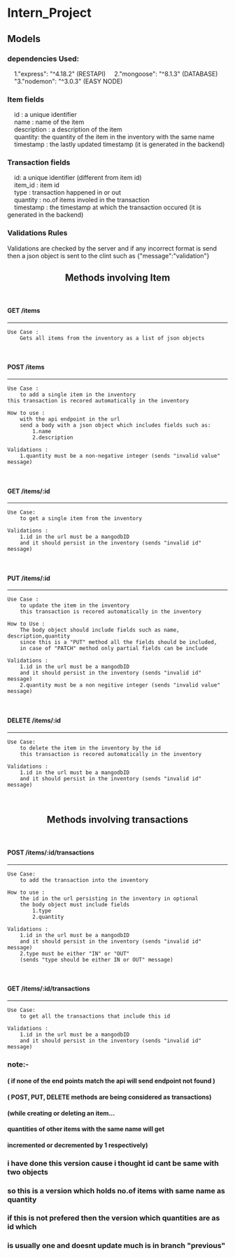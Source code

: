 # Intern_Project

## Models

### dependencies Used:

&nbsp;&nbsp;&nbsp;&nbsp;1."express": "^4.18.2" (RESTAPI)
&nbsp;&nbsp;&nbsp;&nbsp;2."mongoose": "^8.1.3" (DATABASE)
&nbsp;&nbsp;&nbsp;&nbsp;"3."nodemon": "^3.0.3" (EASY NODE)

###

### Item fields

&nbsp;&nbsp;&nbsp;&nbsp;id : a unique identifier<br>
&nbsp;&nbsp;&nbsp;&nbsp;name : name of the item<br>
&nbsp;&nbsp;&nbsp;&nbsp;description : a description of the item<br>
&nbsp;&nbsp;&nbsp;&nbsp;quantity: the quantity of the item in the inventory with the same name<br>
&nbsp;&nbsp;&nbsp;&nbsp;timestamp : the lastly updated timestamp (it is generated in the backend)<br>

### Transaction fields

&nbsp;&nbsp;&nbsp;&nbsp;id: a unique identifier (different from item id)<br>
&nbsp;&nbsp;&nbsp;&nbsp;item_id : item id<br>
&nbsp;&nbsp;&nbsp;&nbsp;type : transaction happened in or out<br>
&nbsp;&nbsp;&nbsp;&nbsp;quantity : no.of items involed in the transaction<br>
&nbsp;&nbsp;&nbsp;&nbsp;timestamp : the timestamp at which the transaction occured (it is generated in the backend)<br>

### Validations Rules<br>

Validations are checked by the server and if any incorrect format
is send then a json object is sent to the clint such as {"message":"validation"}

<center><h2>Methods involving Item</h2></center>

<br>

#### GET /items

<hr>

```
Use Case :
    Gets all items from the inventory as a list of json objects
```

<br>

#### POST /items

<hr>

```
Use Case :
    to add a single item in the inventory
this transaction is recored automatically in the inventory

How to use :
    with the api endpoint in the url
    send a body with a json object which includes fields such as:
        1.name
        2.description

Validations :
    1.quantity must be a non-negative integer (sends "invalid value" message)

```

<br>

#### GET /items/:id

<hr>

```
Use Case:
    to get a single item from the inventory

Validations :
    1.id in the url must be a mangodbID
    and it should persist in the inventory (sends "invalid id" message)

```

<br>

#### PUT /items/:id

<hr>

```
Use Case :
    to update the item in the inventory
    this transaction is recored automatically in the inventory

How to Use :
    The body object should include fields such as name, description,quantity
    since this is a "PUT" method all the fields should be included,
    in case of "PATCH" method only partial fields can be include

Validations :
    1.id in the url must be a mangodbID
    and it should persist in the inventory (sends "invalid id" message)
    2.quantity must be a non negitive integer (sends "invalid value" message)
```

<br>

#### DELETE /items/:id

<hr>

```
Use Case:
    to delete the item in the inventory by the id
    this transaction is recored automatically in the inventory

Validations :
    1.id in the url must be a mangodbID
    and it should persist in the inventory (sends "invalid id" message)
```

<br>

<center><h2>Methods involving transactions</h2></center>

<br>

#### POST /items/:id/transactions

<hr>

```
Use Case:
    to add the transaction into the inventory

How to use :
    the id in the url persisting in the inventory in optional
    the body object must include fields
        1.type
        2.quantity

Validations :
    1.id in the url must be a mangodbID
    and it should persist in the inventory (sends "invalid id" message)
    2.type must be either "IN" or "OUT"
    (sends "type should be either IN or OUT" message)
```

<br>

#### GET /items/:id/transactions

<hr>

```
Use Case:
    to get all the transactions that include this id

Validations :
    1.id in the url must be a mangodbID
    and it should persist in the inventory (sends "invalid id" message)
```

### note:-

#### ( if none of the end points match the api will send endpoint not found )

#### ( POST, PUT, DELETE methods are being considered as transactions)

#### (while creating or deleting an item...

#### quantities of other items with the same name will get

#### incremented or decremented by 1 respectively)

### i have done this version cause i thought id cant be same with two objects

### so this is a version which holds no.of items with same name as quantity

### if this is not prefered then the version which quantities are as id which

### is usually one and doesnt update much is in branch "previous"
